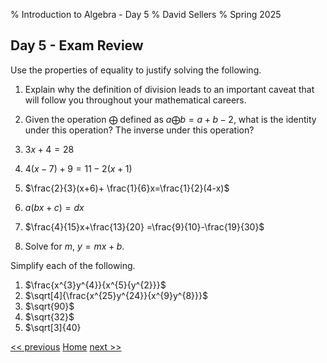 % Introduction to Algebra - Day 5
% David Sellers
% Spring 2025

## Day 5 - Exam Review

Use the properties of equality to justify solving the following.

1. Explain why the definition of division leads to an important caveat that will follow you throughout your mathematical careers.

1. Given the operation $\bigoplus$ defined as $a \bigoplus b = a + b -2$, what is the identity under this operation? The inverse under this operation?

1. $3x+4=28$
1. $4(x-7)+9=11-2(x+1)$
1. $\frac{2}{3}(x+6)+ \frac{1}{6}x=\frac{1}{2}(4-x)$
1. $a(bx+c)=dx$
1. $\frac{4}{15}x+\frac{13}{20} =\frac{9}{10}-\frac{19}{30}$

1. Solve for $m$, $y=mx+b.$

Simplify each of the following.

1. $\frac{x^{3}y^{4}}{x^{5}{y^{2}}}$
1. $\sqrt[4]{\frac{x^{25}y^{24}}{x^{9}y^{8}}}$
1. $\sqrt{90}$
1. $\sqrt{32}$
1. $\sqrt[3]{40}

[<< previous](day4.html) [Home](../algebra.html) [next >>](test.html)
